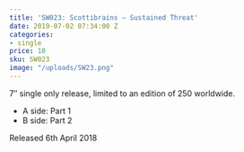```yaml
---
title: 'SW023: Scottibrains – Sustained Threat'
date: 2019-07-02 07:34:00 Z
categories:
- single
price: 10
sku: SW023
image: "/uploads/SW23.png"
---
```


7″ single only release, limited to an edition of 250 worldwide.

* A side: Part 1
* B side: Part 2

Released 6th April 2018